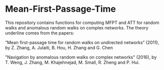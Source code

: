 # Mean-First-Passage-Time
This repository contains functions for computing MFPT and ATT for random walks and anomalous random walks on complex networks.
The theory underline comes from the papers:  

“Mean first-passage time for random walks on undirected networks” (2011), by Z. Zhang, A. Julaiti, B. Hou, H. Zhang and G. Chen 

"Navigation by anomalous random walks on complex networks" (2016), by T. Weng, J. Zhang, M. Khajehnejad, M. Small, R. Zheng and P. Hui. 
